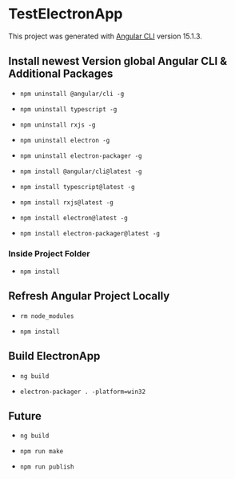 # TestElectronApp

This project was generated with [Angular CLI](https://github.com/angular/angular-cli) version 15.1.3.

## Install newest Version global Angular CLI & Additional Packages

* `npm uninstall @angular/cli -g`

* `npm uninstall typescript -g`

* `npm uninstall rxjs -g`

* `npm uninstall electron -g`

* `npm uninstall electron-packager -g`

* `npm install @angular/cli@latest -g`

* `npm install typescript@latest -g`

* `npm install rxjs@latest -g`

* `npm install electron@latest -g`

* `npm install electron-packager@latest -g`

### Inside Project Folder

* `npm install`

## Refresh Angular Project Locally

* `rm node_modules`

* `npm install`


## Build ElectronApp

* `ng build`

* `electron-packager . -platform=win32`

## Future

* `ng build`

* `npm run make`

* `npm run publish`


